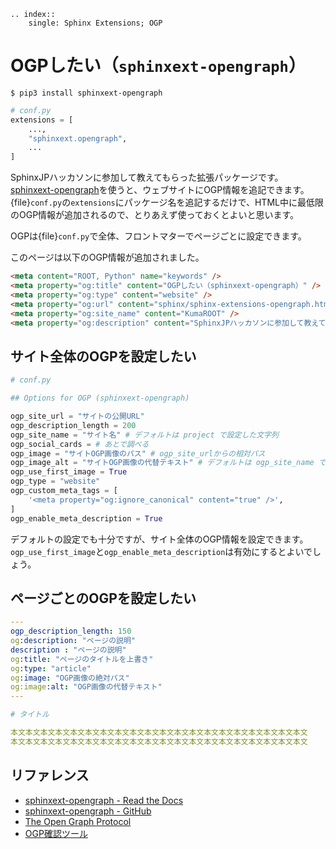 ```{eval-rst}
.. index::
    single: Sphinx Extensions; OGP
```

# OGPしたい（``sphinxext-opengraph``）

```console
$ pip3 install sphinxext-opengraph
```

```python
# conf.py
extensions = [
    ...,
    "sphinxext.opengraph",
    ...
]
```

SphinxJPハッカソンに参加して教えてもらった拡張パッケージです。
[sphinxext-opengraph](https://pypi.org/project/sphinxext-opengraph/)を使うと、ウェブサイトにOGP情報を追記できます。
{file}`conf.py`の``extensions``にパッケージ名を追記するだけで、HTML中に最低限のOGP情報が追加されるので、とりあえず使っておくとよいと思います。

OGPは{file}`conf.py`で全体、フロントマターでページごとに設定できます。

このページは以下のOGP情報が追加されました。

```html
<meta content="ROOT, Python" name="keywords" />
<meta property="og:title" content="OGPしたい（sphinxext-opengraph）" />
<meta property="og:type" content="website" />
<meta property="og:url" content="sphinx/sphinx-extensions-opengraph.html" />
<meta property="og:site_name" content="KumaROOT" />
<meta property="og:description" content="SphinxJPハッカソンに参加して教えてもらった拡張パッケージです。 sphinxext-opengraph を使うと、ウェブサイトにOGP情報を追記できます。 conf.py で全体のOGPを設定でき、フロントマターでページごとのOGPを設定できます。 conf.py の extensions にパッケージ名を追記するだけで、HTML中に最低限のOGP情報が追加されるので、とりあえず使っ..." />
```

## サイト全体のOGPを設定したい

```python
# conf.py

## Options for OGP (sphinxext-opengraph)

ogp_site_url = "サイトの公開URL"
ogp_description_length = 200
ogp_site_name = "サイト名" # デフォルトは project で設定した文字列
ogp_social_cards = # あとで調べる
ogp_image = "サイトOGP画像のパス" # ogp_site_urlからの相対パス
ogp_image_alt = "サイトOGP画像の代替テキスト" # デフォルトは ogp_site_name で設定した文字列
ogp_use_first_image = True
ogp_type = "website"
ogp_custom_meta_tags = [
    '<meta property="og:ignore_canonical" content="true" />',
]
ogp_enable_meta_description = True
```

デフォルトの設定でも十分ですが、サイト全体のOGP情報を設定できます。
``ogp_use_first_image``と``ogp_enable_meta_description``は有効にするとよいでしょう。

## ページごとのOGPを設定したい

```yaml
---
ogp_description_length: 150
og:description: "ページの説明"
description : "ページの説明"
og:title: "ページのタイトルを上書き"
og:type: "article"
og:image: "OGP画像の絶対パス"
og:image:alt: "OGP画像の代替テキスト"
---

# タイトル

本文本文本文本文本文本文本文本文本文本文本文本文本文本文本文本文本文本文本文本文
本文本文本文本文本文本文本文本文本文本文本文本文本文本文本文本文本文本文本文本文
```

## リファレンス

- [sphinxext-opengraph - Read the Docs](https://sphinxext-opengraph.readthedocs.io/en/latest/)
- [sphinxext-opengraph - GitHub](https://github.com/wpilibsuite/sphinxext-opengraph)
- [The Open Graph Protocol](https://ogp.me/)
- [OGP確認ツール](https://ogp.buta3.net/)

